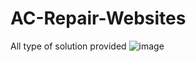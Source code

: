 # AC-Repair-Websites
All type of solution provided
![image](https://github.com/user-attachments/assets/4407159b-5d57-4737-999d-c9da98b7430f)

